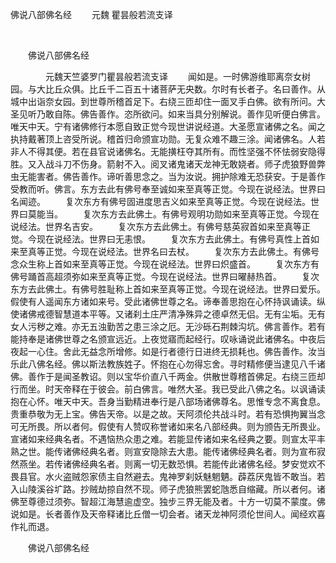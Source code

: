   佛说八部佛名经
                        　　元魏 瞿昙般若流支译

                        
        　      


　　佛说八部佛名经

　　　　元魏天竺婆罗门瞿昙般若流支译
　　闻如是。一时佛游维耶离奈女树园。与大比丘众俱。比丘千二百五十诸菩萨无央数。尔时有长者子。名曰善作。从城中出诣奈女园。到世尊所稽首足下。右绕三匝却住一面叉手白佛。欲有所问。大圣见听乃敢自陈。佛告善作。恣所欲问。如来当具分别解说。善作见听便白佛言。唯天中天。宁有诸佛修行本愿自致正觉今现世讲说经道。大圣愿宣诸佛之名。闻之执持戴著顶上咨受所说。稽首归命颁宣功勋。无复众难不趣三涂。闻诸佛名。人若非人不得其便。若在县官说诸佛名。无能撗枉夺其所有。而性坚强不怀怯弱安隐得胜。又入战斗刀不伤身。箭射不入。阅叉诸鬼诸天龙神无敢娆者。师子虎狼野兽弊虫无能害者。佛告善作。谛听善思念之。当为汝说。拥护除难无恐获安。于是善作受教而听。佛言。东方去此有佛号奉至诚如来至真等正觉。今现在说经法。世界曰名闻迹。
　　复次东方有佛号固进度思吉义如来至真等正觉。今现在说经法。世界曰莫能当。
　　复次东方去此佛土。有佛号观明功勋如来至真等正觉。今现在说经法。世界名吉安。
　　复次东方去此佛土。有佛号慈英寂首如来至真等正觉。今现在说经法。世界曰无恚恨。
　　复次东方去此佛土。有佛号真性上首如来至真等正觉。今现在说经法。世界名曰去杖。
　　复次东方去此佛土。有佛号念众生称上首如来至真等正觉。今现在说经法。世界曰炽盛首。
　　复次东方有佛号踊首高超须弥如来至真等正觉。今现在说经法。世界曰曜赫热首。
　　复次东方去此佛土。有佛号胜耻称上首如来至真等正觉。今现在说经法。世界曰爱乐。假使有人遥闻东方诸如来号。受此诸佛世尊之名。谛奉善思抱在心怀持讽诵读。纵使诸佛戒德智慧道本平等。又诸刹土庄严清净殊异之德卓然无侣。无有尘垢。无有女人污秽之难。亦无五浊勤苦之患三涂之厄。无沙砾石荆棘沟坑。佛言善作。若有能持奉是诸佛世尊之名颁宣远近。上夜觉寤而起经行。叹咏诵说此诸佛名。中夜后夜起一心住。舍此无益念所增修。如是行者德行日进终无损耗也。佛告善作。汝当乐此八佛名经。佛以斯法教族姓子。怀抱在心勿得忘舍。寻时精修便当逮见八千诸佛。善作于是闻圣教诏。则以宝华价直八千两金。供散世尊稽首佛足。右绕三匝却行而坐。时天帝释在于彼会。前白佛言。唯然大圣。我已受此八佛之名。以讽诵读抱在心怀。唯天中天。吾身当勤精进奉行是八部场诸佛尊名。思惟专念不离食息。贵重恭敬为无上宝。佛告天帝。以是之故。天阿须伦共战斗时。若有恐惧拘翼当念可无所畏。所以者何。假使有人赞叹称誉诸如来名八部经典。则为颁告无所畏业。宣诸如来经典名者。不遇恼热众患之难。若能显传诸如来名经典之要。则宣太平丰熟之世。能传诸佛经典名者。则宣安隐除去大患。能传诸佛经典名者。则为宣布寂然燕坐。若传诸佛经典名者。则离一切无数恐惧。若能传此诸佛名经。梦安觉欢不畏县官。水火盗贼怨家债主自然避去。鬼神罗刹妖魅魍魉。薜荔厌鬼皆不敢当。若入山陵溪谷圹路。抄贼劫掠自然不现。师子虎狼熊罢蛇虺悉自缩藏。所以者何。诸佛至尊德过须弥。智超江海慧逾虚空。独步三界无能及者。十方一切莫不蒙度。佛说如是。长者善作及天帝释诸比丘僧一切会者。诸天龙神阿须伦世间人。闻经欢喜作礼而退。

　　佛说八部佛名经



